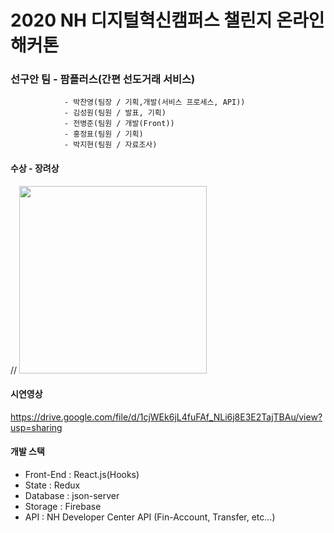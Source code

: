 # 2020 NH 디지털혁신캠퍼스 챌린지 온라인 해커톤
### 선구안 팀 - 팜플러스(간편 선도거래 서비스)
                - 박찬영(팀장 / 기획,개발(서비스 프로세스, API))
                - 김성원(팀원 / 발표, 기획)
                - 전병준(팀원 / 개발(Front))
                - 홍정표(팀원 / 기획)
                - 박지현(팀원 / 자료조사)

#### 수상 - 장려상
// <img width="300" src="https://user-images.githubusercontent.com/43159931/104052386-007b0400-522d-11eb-8a95-4c8276f66c2a.jpg"/>

#### 시연영상
https://drive.google.com/file/d/1cjWEk6jL4fuFAf_NLi6j8E3E2TajTBAu/view?usp=sharing

#### 개발 스택
 - Front-End  : React.js(Hooks)
 - State      : Redux
 - Database   : json-server
 - Storage    : Firebase
 - API        : NH Developer Center API (Fin-Account, Transfer, etc...)
 
